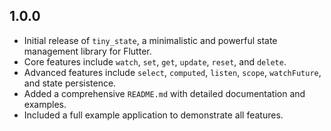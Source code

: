 ## 1.0.0

* Initial release of `tiny_state`, a minimalistic and powerful state management library for Flutter.
* Core features include `watch`, `set`, `get`, `update`, `reset`, and `delete`.
* Advanced features include `select`, `computed`, `listen`, `scope`, `watchFuture`, and state persistence.
* Added a comprehensive `README.md` with detailed documentation and examples.
* Included a full example application to demonstrate all features.
